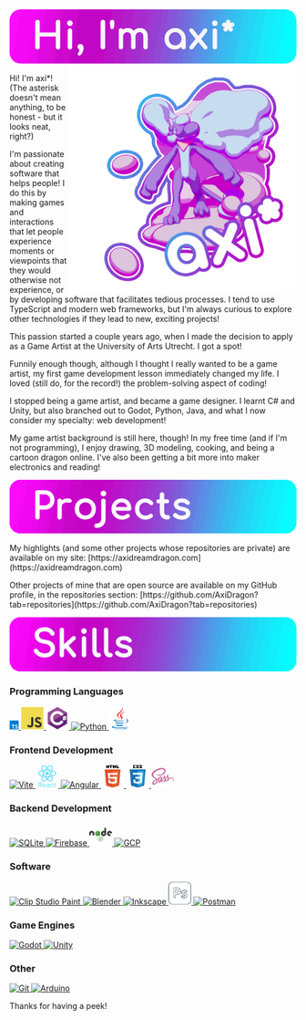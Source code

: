 
<img  alt="intro" src="https://github.com/AxiDragon/AxiDragon/blob/main/img/intro.gif">
<img align="right" alt="axi" src="https://github.com/AxiDragon/AxiDragon/blob/main/img/axi.gif"
 height="400">
<p>Hi! I'm axi*! (The asterisk doesn't mean anything, to be honest - but it looks neat, right?)</p>
<p>I'm passionate about creating software that helps people! I do this by making games and interactions that let people experience moments or viewpoints that they would otherwise not experience, or by developing software that facilitates tedious processes. I tend to use TypeScript and modern web frameworks, but I'm always curious to explore other technologies if they lead to new, exciting projects!</p>
<p>This passion started a couple years ago, when I made the decision to apply as a Game Artist at the University of Arts Utrecht. I got a spot!</p>
<p>Funnily enough though, although I thought I really wanted to be a game artist, my first game development lesson immediately changed my life. I loved (still do, for the record!) the problem-solving aspect of coding!</p>
<p>I stopped being a game artist, and became a game designer. I learnt C# and Unity, but also branched out to Godot, Python, Java, and what I now consider my specialty: web development!</p>
<p>My game artist background is still here, though! In my free time (and if I'm not programming), I enjoy drawing, 3D modeling, cooking, and being a cartoon dragon online. I've also been getting a bit more into maker electronics and reading!</p>

<img  alt="projects" src="https://github.com/AxiDragon/AxiDragon/blob/main/img/projects.gif">
<p>My highlights (and some other projects whose repositories are private) are available on my site: [https://axidreamdragon.com](https://axidreamdragon.com)</p>
<p>Other projects of mine that are open source are available on my GitHub profile, in the repositories section: [https://github.com/AxiDragon?tab=repositories](https://github.com/AxiDragon?tab=repositories)</p>

<img  alt="skills" src="https://github.com/AxiDragon/AxiDragon/blob/main/img/skills.gif">
<h3>Programming Languages</h3>
<a href="https://www.typescriptlang.org/" target="_blank" rel="noreferrer"> 
  <img src="https://raw.githubusercontent.com/devicons/devicon/master/icons/typescript/typescript-original.svg" alt="TypeScript" title="TypeScript" width="16"/> 
</a>
<a href="https://developer.mozilla.org/en-US/docs/Web/JavaScript" target="_blank" rel="noreferrer"> <img
  src="https://raw.githubusercontent.com/devicons/devicon/master/icons/javascript/javascript-original.svg"
  alt="JavaScript" width="40" height="40" /> </a>
<a href="https://www.w3schools.com/cs/" target="_blank" rel="noreferrer"> <img
  src="https://raw.githubusercontent.com/devicons/devicon/master/icons/csharp/csharp-original.svg" alt="C#"
  width="40" height="40" /> </a>
<a href="https://www.python.org" target="40_blank" rel="noreferrer">
 <img src="https://s3.dualstack.us-east-2.amazonaws.com/pythondotorg-assets/media/files/python-logo-only.svg"
  alt="Python" width="40" height="40" /> </a>
<a href="https://www.java.com" target="_blank" rel="noreferrer">
 <img src="https://raw.githubusercontent.com/devicons/devicon/master/icons/java/java-original.svg" alt="Java"
  width="40" height="40" /> </a>

<h3>Frontend Development</h3>
<a href="https://vite.dev" target="_blank" rel="noreferrer"> <img
  src="https://icon.icepanel.io/Technology/svg/Vite.js.svg"
  alt="Vite" width="40" height="40" /> </a>
<a href="https://reactjs.org/" target="_blank" rel="noreferrer"> <img
  src="https://raw.githubusercontent.com/devicons/devicon/master/icons/react/react-original-wordmark.svg"
  alt="React" width="40" height="40" /> </a>
<a href="https://angular.dev/" target="_blank" rel="noreferrer"> 
 <img src="https://miro.medium.com/v2/resize:fit:1400/1*Klh1l7wkoG6PDPb9A5oCHQ.png" alt="Angular" width="40"/> 
</a>
<a href="https://www.w3.org/html/" target="_blank" rel="noreferrer"> <img
  src="https://raw.githubusercontent.com/devicons/devicon/master/icons/html5/html5-original-wordmark.svg"
  alt="HTML5" width="40" height="40" /> </a>
<a href="https://www.w3schools.com/css/" target="_blank" rel="noreferrer"> <img
  src="https://raw.githubusercontent.com/devicons/devicon/master/icons/css3/css3-original-wordmark.svg" alt="CSS3"
  width="40" height="40" /> </a>
<a href="https://sass-lang.com" target="_blank" rel="noreferrer">
 <img src="https://raw.githubusercontent.com/devicons/devicon/master/icons/sass/sass-original.svg" alt="Sass"
  width="40" height="40" /> </a>

<h3>Backend Development</h3>
<a href="https://sqlite.org" target="_blank" rel="noreferrer"> <img
  src="https://www.svgrepo.com/show/374094/sqlite.svg" alt="SQLite" width="40" height="40" />
</a>
<a href="https://firebase.google.com/" target="_blank" rel="noreferrer"> <img
  src="https://www.vectorlogo.zone/logos/firebase/firebase-icon.svg" alt="Firebase" width="40" height="40" />
</a>
<a href="https://nodejs.org" target="_blank" rel="noreferrer"> <img
  src="https://raw.githubusercontent.com/devicons/devicon/master/icons/nodejs/nodejs-original-wordmark.svg"
  alt="Node.js" width="40" height="40" /> </a>
<a href="https://cloud.google.com" target="_blank" rel="noreferrer"> <img
  src="https://www.vectorlogo.zone/logos/google_cloud/google_cloud-icon.svg" alt="GCP" width="40" height="40" />
</a>

<h3>Software</h3>
<a href="https://www.clipstudio.net/en/" target="_blank" rel="noreferrer"> <img
  src="https://www.clipstudio.net/view/img/common/clipstudiopaint-icon.png" alt="Clip Studio Paint" width="40"
  height="40" /> </a>
<a href="https://www.blender.org/" target="_blank" rel="noreferrer"> <img
  src="https://download.blender.org/branding/community/blender_community_badge_white.svg" alt="Blender" width="40"
  height="40" /> </a>
<a href="https://inkscape.org" target="_blank" rel="noreferrer"> <img
  src="https://www.startpage.com/av/proxy-image?piurl=https%3A%2F%2Fcdn.freelogovectors.net%2Fwp-content%2Fuploads%2F2019%2F02%2Finkscape-logo.png&sp=1757327270T759515feac3a28b32bfb0656b1eda2f767758124324c2cf6315ea8d07ea6c580" alt="Inkscape" width="40"
  height="40" /> </a>
<a href="https://www.photoshop.com/en" target="_blank" rel="noreferrer"> <img
  src="https://raw.githubusercontent.com/devicons/devicon/master/icons/photoshop/photoshop-line.svg"
  alt="Photoshop" width="40" height="40" /> </a>
<a href="https://postman.com" target="_blank" rel="noreferrer"> <img
  src="https://www.vectorlogo.zone/logos/getpostman/getpostman-icon.svg" alt="Postman" width="40" height="40" />
</a>

<h3>Game Engines</h3>
<a href="https://godotengine.org/" target="_blank" rel="noreferrer"> <img
  src="https://www.vectorlogo.zone/logos/godotengine/godotengine-icon.svg" alt="Godot" width="40" height="40" />
</a>
<a href="https://unity.com/" target="_blank" rel="noreferrer"> <img
  src="https://www.vectorlogo.zone/logos/unity3d/unity3d-icon.svg" alt="Unity" width="40" height="40" /> </a>

<h3>Other</h3>
<a href="https://git-scm.com/" target="_blank" rel="noreferrer"> <img
  src="https://www.vectorlogo.zone/logos/git-scm/git-scm-icon.svg" alt="Git" width="40" height="40" /> </a>
<a href="https://www.arduino.cc/" target="_blank" rel="noreferrer"> <img
  src="https://cdn.worldvectorlogo.com/logos/arduino-1.svg" alt="Arduino" width="40" height="40" /> </a>

<p>
   Thanks for having a peek!
</p>
